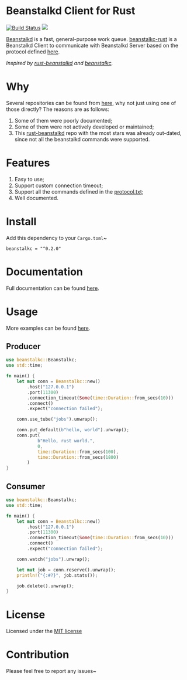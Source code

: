 Beanstalkd Client for Rust
=========================

[![Build Status](https://travis-ci.org/iFaceless/beanstalkc-rust.svg?branch=master)](https://travis-ci.org/iFaceless/beanstalkc-rust)
[![](http://meritbadge.herokuapp.com/beanstalkc)](https://crates.io/crates/beanstalkc)

[Beanstalkd](https://github.com/beanstalkd/beanstalkd) is a fast, general-purpose work queue. [beanstalkc-rust](https://github.com/iFaceless/beanstalkc-rust) is a Beanstalkd Client to communicate with Beanstalkd Server based on the protocol defined [here](./protocol.md).

*Inspired by [rust-beanstalkd](https://github.com/schickling/rust-beanstalkd) and [beanstalkc](https://github.com/earl/beanstalkc/).*

# Why

Several repositories can be found from [here](https://github.com/search?q=beanstalkd+rust), why not just using one of those directly? The reasons are as follows:
1. Some of them were poorly documented;
1. Some of them were not actively developed or maintained;
1. This [rust-beanstalkd](https://github.com/schickling/rust-beanstalkd) repo with the most stars was already out-dated, since not all the beanstalkd commands were supported.

# Features

1. Easy to use;
1. Support custom connection timeout;
1. Support all the commands defined in the [protocol.txt](https://github.com/beanstalkd/beanstalkd/blob/master/doc/protocol.txt);
1. Well documented.

# Install

Add this dependency to your `Cargo.toml`~

```
beanstalkc = "^0.2.0"
```

# Documentation

Full documentation can be found [here](https://docs.rs/beanstalkc/).

# Usage

More examples can be found [here](./examples/main.rs).

## Producer
```rust
use beanstalkc::Beanstalkc;
use std::time;

fn main() {
    let mut conn = Beanstalkc::new()
        .host("127.0.0.1")
        .port(11300)
        .connection_timeout(Some(time::Duration::from_secs(10)))
        .connect()
        .expect("connection failed");

    conn.use_tube("jobs").unwrap();

    conn.put_default(b"hello, world").unwrap();
    conn.put(
            b"Hello, rust world.",
            0,
            time::Duration::from_secs(100),
            time::Duration::from_secs(1800)
        )
}
```

## Consumer

```rust
use beanstalkc::Beanstalkc;
use std::time;

fn main() {
    let mut conn = Beanstalkc::new()
        .host("127.0.0.1")
        .port(11300)
        .connection_timeout(Some(time::Duration::from_secs(10)))
        .connect()
        .expect("connection failed");

    conn.watch("jobs").unwrap();

    let mut job = conn.reserve().unwrap();
    println!("{:#?}", job.stats());

    job.delete().unwrap();
}
```

# License

Licensed under the [MIT license](./LICENSE)

# Contribution

Please feel free to report any issues~